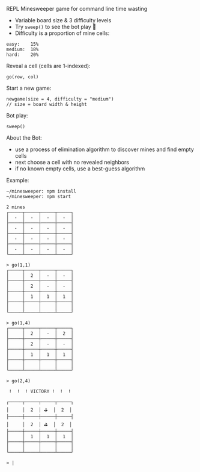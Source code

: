 REPL Minesweeper game for command line time wasting

* Variable board size & 3 difficulty levels
* Try `sweep()` to see the bot play 🤖
* Difficulty is a proportion of mine cells:

```
easy:    15%
medium:  18%
hard:    20%
```

Reveal a cell (cells are 1-indexed):
```
go(row, col)
```
Start a new game:
```
newgame(size = 4, difficulty = "medium")
// size = board width & height
```

Bot play:
```
sweep()
```
About the Bot:
* use a process of elimination algorithm to discover mines and find empty cells
* next choose a cell with no revealed neighbors
* if no known empty cells, use a best-guess algorithm


Example:
```
~/minesweeper: npm install
~/minesweeper: npm start

2 mines
┌─────┬─────┬─────┬─────┐
│  -  │  -  │  -  │  -  │
├─────┼─────┼─────┼─────┤
│  -  │  -  │  -  │  -  │
├─────┼─────┼─────┼─────┤
│  -  │  -  │  -  │  -  │
├─────┼─────┼─────┼─────┤
│  -  │  -  │  -  │  -  │
└─────┴─────┴─────┴─────┘

> go(1,1)
┌─────┬─────┬─────┬─────┐
│     │  2  │  -  │  -  │
├─────┼─────┼─────┼─────┤
│     │  2  │  -  │  -  │
├─────┼─────┼─────┼─────┤
│     │  1  │  1  │  1  │
├─────┼─────┼─────┼─────┤
│     │     │     │     │
└─────┴─────┴─────┴─────┘

> go(1,4)
┌─────┬─────┬─────┬─────┐
│     │  2  │  -  │  2  │
├─────┼─────┼─────┼─────┤
│     │  2  │  -  │  -  │
├─────┼─────┼─────┼─────┤
│     │  1  │  1  │  1  │
├─────┼─────┼─────┼─────┤
│     │     │     │     │
└─────┴─────┴─────┴─────┘

> go(2,4)

 !  !  ! VICTORY !  !  !

┌─────┬─────┬─────┬─────┐
│     │  2  │ ⛳️  │  2  │
├─────┼─────┼─────┼─────┤
│     │  2  │ ⛳️  │  2  │
├─────┼─────┼─────┼─────┤
│     │  1  │  1  │  1  │
├─────┼─────┼─────┼─────┤
│     │     │     │     │
└─────┴─────┴─────┴─────┘

> |

```
